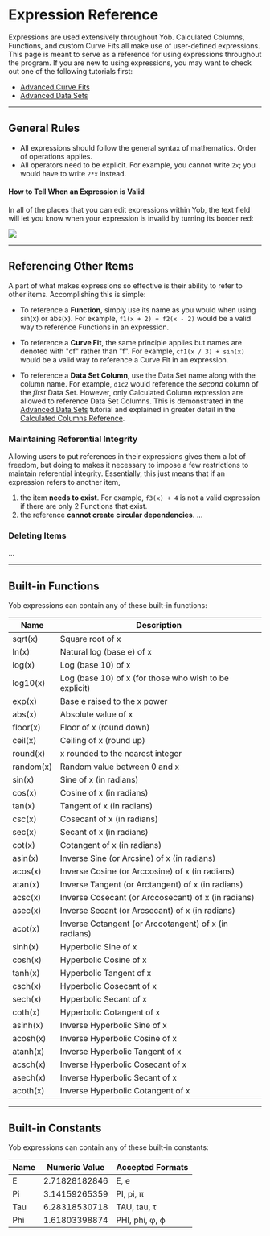 [//]: # (This document will be a mess for a little while until we figure out the best way to structure it)

# Expression Reference
Expressions are used extensively throughout Yob.  Calculated Columns, Functions, and custom Curve Fits all make use of user-defined expressions.  This page is meant to serve as a reference for using expressions throughout the program.  If you are new to using expressions, you may want to check out one of the following tutorials first:

* [Advanced Curve Fits](../tutorials/advanced_curve_fits.md)
* [Advanced Data Sets](../tutorials/advanced_data_sets.md)

---
## General Rules
[//]: # (Expand this section and provide examples)
* All expressions should follow the general syntax of mathematics.  Order of operations applies.
* All operators need to be explicit.  For example, you cannot write `2x`; you would have to write `2*x` instead.

#### How to Tell When an Expression is Valid
In all of the places that you can edit expressions within Yob, the text field will let you know when your expression is invalid by turning its border red:

<div class="centered"><img src="../../img/invalid_expression.png"></div>

---
## Referencing Other Items
A part of what makes expressions so effective is their ability to refer to other items.  Accomplishing this is simple:

* To reference a **Function**, simply use its name as you would when using sin(x) or abs(x).  For example, `f1(x + 2) + f2(x - 2)` would be a valid way to reference Functions in an expression.

* To reference a **Curve Fit**, the same principle applies but names are denoted with "cf" rather than "f".  For example, `cf1(x / 3) + sin(x)` would be a valid way to reference a Curve Fit in an expression.

* To reference a **Data Set Column**, use the Data Set name along with the column name.  For example, `d1c2` would reference the _second_ column of the _first_ Data Set.  However, only Calculated Column expression are allowed to reference Data Set Columns.  This is demonstrated in the [Advanced Data Sets](../tutorials/advanced_data_sets.md) tutorial and explained in greater detail in the [Calculated Columns Reference](./calculated_column_reference.md).

### Maintaining Referential Integrity
Allowing users to put references in their expressions gives them a lot of freedom, but doing to makes it necessary to impose a few restrictions to maintain referential integrity.  Essentially, this just means that if an expression refers to another item,

1.  the item **needs to exist**.  For example, `f3(x) + 4` is not a valid expression if there are only 2 Functions that exist.
2.  the reference **cannot create circular dependencies**. ...

### Deleting Items
...

---
## Built-in Functions
Yob expressions can contain any of these built-in functions:

<table>
    <thead><tr><th>Name</th><th>Description</th></tr></thead>
    <tbody>
        <tr><td>sqrt(x)</td><td>Square root of x</td></tr>
        <tr><td>ln(x)</td><td>Natural log (base e) of x</td></tr>
        <tr><td>log(x)</td><td>Log (base 10) of x</td></tr>
        <tr><td>log10(x)</td><td>Log (base 10) of x (for those who wish to be explicit)</td></tr>
        <tr><td>exp(x)</td><td>Base e raised to the x power</td></tr>
        <tr><td>abs(x)</td><td>Absolute value of x</td></tr>
        <tr><td>floor(x)</td><td>Floor of x (round down)</td></tr>
        <tr><td>ceil(x)</td><td>Ceiling of x (round up)</td></tr>
        <tr><td>round(x)</td><td>x rounded to the nearest integer</td></tr>
        <tr><td>random(x)</td><td>Random value between 0 and x</td></tr>
        <tr><td>sin(x)</td><td>Sine of x (in radians)</td></tr>
        <tr><td>cos(x)</td><td>Cosine of x (in radians)</td></tr>
        <tr><td>tan(x)</td><td>Tangent of x (in radians)</td></tr>
        <tr><td>csc(x)</td><td>Cosecant of x (in radians)</td></tr>
        <tr><td>sec(x)</td><td>Secant of x (in radians)</td></tr>
        <tr><td>cot(x)</td><td>Cotangent of x (in radians)</td></tr>
        <tr><td>asin(x)</td><td>Inverse Sine (or Arcsine) of x (in radians)</td></tr>
        <tr><td>acos(x)</td><td>Inverse Cosine (or Arccosine) of x (in radians)</td></tr>
        <tr><td>atan(x)</td><td>Inverse Tangent (or Arctangent) of x (in radians)</td></tr>
        <tr><td>acsc(x)</td><td>Inverse Cosecant (or Arccosecant) of x (in radians)</td></tr>
        <tr><td>asec(x)</td><td>Inverse Secant (or Arcsecant) of x (in radians)</td></tr>
        <tr><td>acot(x)</td><td>Inverse Cotangent (or Arccotangent) of x (in radians)</td></tr>
        <tr><td>sinh(x)</td><td>Hyperbolic Sine of x</td></tr>
        <tr><td>cosh(x)</td><td>Hyperbolic Cosine of x</td></tr>
        <tr><td>tanh(x)</td><td>Hyperbolic Tangent of x</td></tr>
        <tr><td>csch(x)</td><td>Hyperbolic Cosecant of x</td></tr>
        <tr><td>sech(x)</td><td>Hyperbolic Secant of x</td></tr>
        <tr><td>coth(x)</td><td>Hyperbolic Cotangent of x</td></tr>
        <tr><td>asinh(x)</td><td>Inverse Hyperbolic Sine of x</td></tr>
        <tr><td>acosh(x)</td><td>Inverse Hyperbolic Cosine of x</td></tr>
        <tr><td>atanh(x)</td><td>Inverse Hyperbolic Tangent of x</td></tr>
        <tr><td>acsch(x)</td><td>Inverse Hyperbolic Cosecant of x</td></tr>
        <tr><td>asech(x)</td><td>Inverse Hyperbolic Secant of x</td></tr>
        <tr><td>acoth(x)</td><td>Inverse Hyperbolic Cotangent of x</td></tr>
    </tbody>
</table>

---
## Built-in Constants
Yob expressions can contain any of these built-in constants:

<table>
    <thead><tr><th>Name</th><th>Numeric Value</th><th>Accepted Formats</th></tr></thead>
    <tbody>
        <tr><td>E</td><td>2.71828182846</td><td>E, e</td></tr>
        <tr><td>Pi</td><td>3.14159265359</td><td>PI, pi, π</td></tr>
        <tr><td>Tau</td><td>6.28318530718</td><td>TAU, tau, τ</td></tr>
        <tr><td>Phi</td><td>1.61803398874</td><td>PHI, phi, φ, ϕ</td></tr>
    </tbody>
</table>